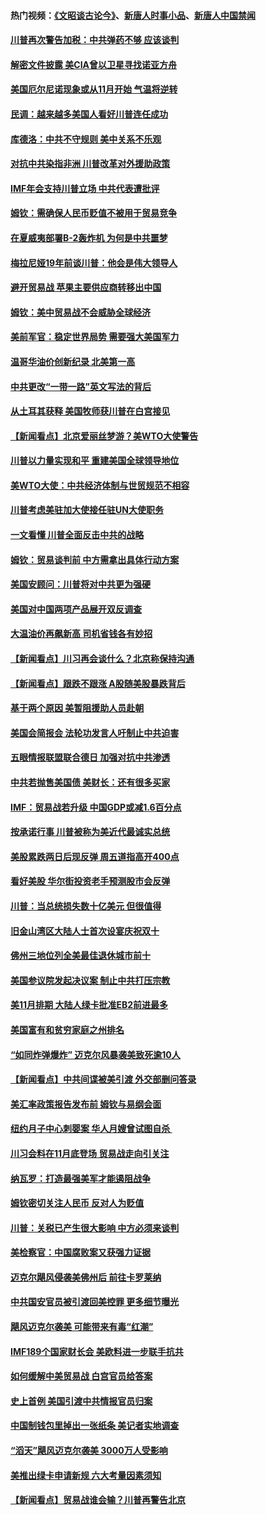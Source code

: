#### 热门视频：[《文昭谈古论今》](https://github.com/gfw-breaker/wenzhao/blob/master/README.md)、[新唐人时事小品](https://github.com/gfw-breaker/ntdtv-comedy/blob/master/README.md)、[新唐人中国禁闻](https://github.com/gfw-breaker/ntdtv-news/blob/master/README.md)

#### [川普再次警告加税：中共弹药不够 应该谈判](../pages/nsc412/n10783576.md) 

#### [解密文件披露 美CIA曾以卫星寻找诺亚方舟](../pages/nsc412/n10784301.md) 

#### [美国厄尔尼诺现象或从11月开始 气温将逆转](../pages/nsc412/n10784021.md) 

#### [民调：越来越多美国人看好川普连任成功](../pages/nsc412/n10783996.md) 

#### [库德洛：中共不守规则 美中关系不乐观](../pages/nsc412/n10783682.md) 

#### [对抗中共染指非洲 川普改革对外援助政策](../pages/nsc412/n10783337.md) 

#### [IMF年会支持川普立场 中共代表遭批评](../pages/nsc412/n10783214.md) 

#### [姆钦：需确保人民币贬值不被用于贸易竞争](../pages/nsc412/n10782198.md) 

#### [在夏威夷部署B-2轰炸机 为何是中共噩梦](../pages/nsc412/n10781674.md) 

#### [梅拉尼娅19年前谈川普：他会是伟大领导人](../pages/nsc412/n10782415.md) 

#### [避开贸易战 苹果主要供应商转移出中国](../pages/nsc412/n10781823.md) 

#### [姆钦：美中贸易战不会威胁全球经济](../pages/nsc412/n10782089.md) 

#### [美前军官：稳定世界局势 需要强大美国军力](../pages/nsc412/n10781975.md) 

#### [温哥华油价创新纪录 北美第一高](../pages/nsc412/n10781901.md) 

#### [中共更改“一带一路”英文写法的背后](../pages/nsc412/n10781696.md) 

#### [从土耳其获释 美国牧师获川普在白宫接见](../pages/nsc412/n10781786.md) 

#### [【新闻看点】北京爱丽丝梦游？美WTO大使警告](../pages/nsc412/n10781549.md) 

#### [川普以力量实现和平 重建美国全球领导地位](../pages/nsc412/n10781730.md) 

#### [美WTO大使：中共经济体制与世贸规范不相容](../pages/nsc412/n10781260.md) 

#### [川普考虑美驻加大使接任驻UN大使职务](../pages/nsc412/n10781507.md) 

#### [一文看懂  川普全面反击中共的战略](../pages/nsc412/n10780060.md) 

#### [姆钦：贸易谈判前 中方需拿出具体行动方案](../pages/nsc412/n10780360.md) 

#### [美国安顾问：川普将对中共更为强硬](../pages/nsc412/n10780579.md) 

#### [美国对中国两项产品展开双反调查](../pages/nsc412/n10780059.md) 

#### [大温油价再飙新高 司机省钱各有妙招](../pages/nsc412/n10780183.md) 

#### [【新闻看点】川习再会谈什么？北京称保持沟通](../pages/nsc412/n10780037.md) 

#### [【新闻看点】跟跌不跟涨 A股随美股暴跌背后](../pages/nsc412/n10780057.md) 

#### [基于两个原因 美暂阻援助人员赴朝](../pages/nsc412/n10779723.md) 

#### [美国会简报会 法轮功发言人吁制止中共迫害](../pages/nsc412/n10779649.md) 

#### [五眼情报联盟联合德日 加强对抗中共渗透](../pages/nsc412/n10779555.md) 

#### [中共若抛售美国债 美财长：还有很多买家](../pages/nsc412/n10779551.md) 

#### [IMF：贸易战若升级 中国GDP或减1.6百分点](../pages/nsc412/n10779387.md) 

#### [按承诺行事 川普被称为美近代最诚实总统](../pages/nsc412/n10779378.md) 

#### [美股累跌两日后现反弹 周五道指高开400点](../pages/nsc412/n10777885.md) 

#### [看好美股 华尔街投资老手预测股市会反弹](../pages/nsc412/n10778604.md) 

#### [川普：当总统损失数十亿美元 但很值得](../pages/nsc412/n10778932.md) 

#### [旧金山湾区大陆人士首次设宴庆祝双十](../pages/nsc412/n10778620.md) 

#### [佛州三地位列全美最佳退休城市前十](../pages/nsc412/n10777888.md) 

#### [美国参议院发起决议案 制止中共打压宗教](../pages/nsc412/n10777584.md) 

#### [美11月排期 大陆人绿卡批准EB2前进最多](../pages/nsc412/n10777900.md) 

#### [美国富有和贫穷家庭之州排名](../pages/nsc412/n10777911.md) 

#### [“如同炸弹爆炸” 迈克尔风暴袭美致死逾10人](../pages/nsc412/n10777806.md) 

#### [【新闻看点】中共间谍被美引渡 外交部删问答录](../pages/nsc412/n10777155.md) 

#### [美汇率政策报告发布前 姆钦与易纲会面](../pages/nsc412/n10777156.md) 

#### [纽约月子中心刺婴案 华人月嫂曾试图自杀 ](../pages/nsc412/n10777493.md) 

#### [川习会料在11月底登场 贸易战走向引关注](../pages/nsc412/n10777468.md) 

#### [纳瓦罗：打造最强美军才能遏阻战争](../pages/nsc412/n10777382.md) 

#### [姆钦密切关注人民币 反对人为贬值](../pages/nsc412/n10777297.md) 

#### [川普：关税已产生很大影响 中方必须来谈判](../pages/nsc412/n10777141.md) 

#### [美检察官：中国腐败案又获强力证据](../pages/nsc412/n10777118.md) 

#### [迈克尔飓风侵袭美佛州后 前往卡罗莱纳](../pages/nsc412/n10777049.md) 

#### [中共国安官员被引渡回美控罪 更多细节曝光](../pages/nsc412/n10775561.md) 

#### [飓风迈克尔袭美 可能带来有毒“红潮”](../pages/nsc412/n10776149.md) 

#### [IMF189个国家财长会 美欧料进一步联手抗共](../pages/nsc412/n10775397.md) 

#### [如何缓解中美贸易战 白宫官员给答案](../pages/nsc412/n10775590.md) 

#### [史上首例 美国引渡中共情报官员归案](../pages/nsc412/n10775224.md) 

#### [中国制钱包里掉出一张纸条 美记者实地调查](../pages/nsc412/n10775105.md) 

#### [“滔天”飓风迈克尔袭美 3000万人受影响](../pages/nsc412/n10775248.md) 

#### [美推出绿卡申请新规 六大考量因素须知](../pages/nsc412/n10774920.md) 

#### [【新闻看点】贸易战谁会输？川普再警告北京](../pages/nsc412/n10774769.md) 

